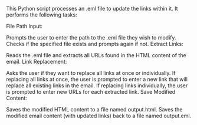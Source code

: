 This Python script processes an .eml file to update the links within it. It performs the following tasks:

File Path Input:

Prompts the user to enter the path to the .eml file they wish to modify.
Checks if the specified file exists and prompts again if not.
Extract Links:

Reads the .eml file and extracts all URLs found in the HTML content of the email.
Link Replacement:

Asks the user if they want to replace all links at once or individually.
If replacing all links at once, the user is prompted to enter a new link that will replace all existing links in the email.
If replacing links individually, the user is prompted to enter new URLs for each extracted link.
Save Modified Content:

Saves the modified HTML content to a file named output.html.
Saves the modified email content (with updated links) back to a file named output.eml.

